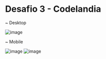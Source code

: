# Desafio 3 - Codelandia

~ Desktop

![image](https://user-images.githubusercontent.com/85260155/153732230-33f7558d-c019-43d7-a6f2-d09659a507a2.png)

~ Mobile

![image](https://user-images.githubusercontent.com/85260155/153732262-a9826bf0-7e75-453e-92ec-779d986e715b.png)
![image](https://user-images.githubusercontent.com/85260155/153732293-b47931c1-3fb5-4149-adde-b7f147f7e59b.png)
